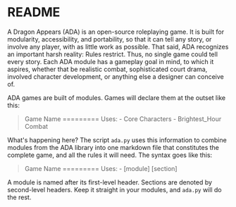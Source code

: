 README
======
A Dragon Appears (ADA) is an open-source roleplaying game. It is built for modularity, accessibility, and portability, so that it can tell any story, or involve any player, with as little work as possible. That said, ADA recognizes an important harsh reality: Rules restrict. Thus, no single game could tell every story. Each ADA module has a gameplay goal in mind, to which it aspires, whether that be realistic combat, sophisticated court drama, involved character development, or anything else a designer can conceive of.

ADA games are built of modules. Games will declare them at the outset like this:

>	Game Name
	=========
	Uses:
	-	Core Characters
	-	Brightest_Hour Combat

What's happening here? The script `ada.py` uses this information to combine modules from the ADA library into one markdown file that constitutes the complete game, and all the rules it will need. The syntax goes like this:

>	Game Name
	=========
	Uses:
	-	[module] [section]

A module is named after its first-level header. Sections are denoted by second-level headers. Keep it straight in your modules, and `ada.py` will do the rest.